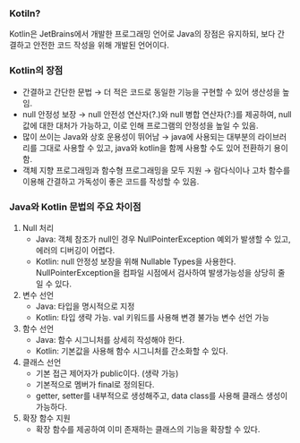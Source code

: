 ### Kotiln?

Kotlin은 JetBrains에서 개발한 프로그래밍 언어로 Java의 장점은 유지하되, 보다 간결하고 안전한 코드 작성을 위해 개발된 언어이다.

### Kotlin의 장점

- 간결하고 간단한 문법 → 더 적은 코드로 동일한 기능을 구현할 수 있어 생산성을 높임.
- null 안정성 보장 → null 안전성 연산자(?.)와 null 병합 연산자(?:)를 제공하여, null값에 대한 대처가 가능하고, 이로 인해 프로그램의 안정성을 높일 수 있음.
- 많이 쓰이는 Java와 상호 운용성이 뛰어남 → java에 사용되는 대부분의 라이브러리를 그대로 사용할 수 있고, java와 kotlin을 함께 사용할 수도 있어 전환하기 용이함.
- 객체 지향 프로그래밍과 함수형 프로그래밍을 모두 지원 → 람다식이나 고차 함수를 이용해 간결하고 가독성이 좋은 코드를 작성할 수 있음.

### Java와 Kotlin 문법의 주요 차이점

1. Null 처리
    - Java: 객체 참조가 null인 경우 NullPointerException 예외가 발생할 수 있고, 에러의 디버깅이 어렵다.
    - Kotlin: null 안정성 보장을 위해 Nullable Types을 사용한다.  NullPointerException을 컴파일 시점에서 검사하여 발생가능성을 상당히 줄일 수 있다.
2. 변수 선언
    - Java: 타입을 명시적으로 지정
    - Kotlin: 타입 생략 가능. val 키워드를 사용해 변경 불가능 변수 선언 가능
3. 함수 선언
    - Java: 함수 시그니처를 상세히 작성해야 한다.
    - Kotlin: 기본값을 사용해 함수 시그니처를 간소화할 수 있다.
4. 클래스 선언
    - 기본 접근 제어자가 public이다. (생략 가능)
    - 기본적으로 멤버가 final로 정의된다.
    - getter, setter를 내부적으로 생성해주고, data class를 사용해 클래스 생성이 가능하다.
5. 확장 함수 지원
    - 확장 함수를 제공하여 이미 존재하는 클래스의 기능을 확장할 수 있다.